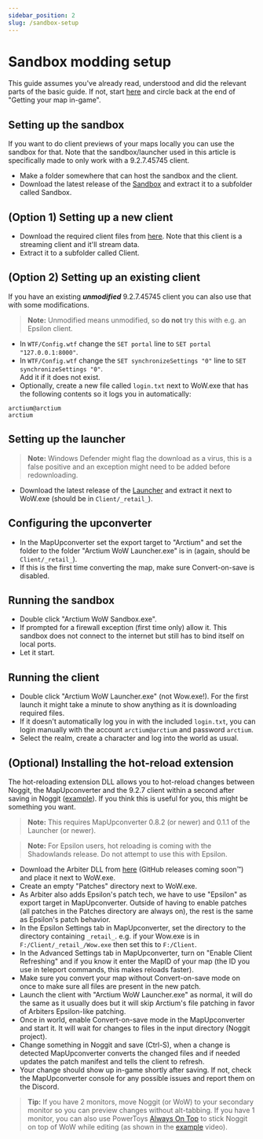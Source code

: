 ```yaml
---
sidebar_position: 2
slug: /sandbox-setup
---
```


# Sandbox modding setup
This guide assumes you've already read, understood and did the relevant parts of the basic guide. If not, start [here](/) and circle back at the end of "Getting your map in-game".

## Setting up the sandbox
If you want to do client previews of your maps locally you can use the sandbox for that. Note that the sandbox/launcher used in this article is specifically made to only work with a 9.2.7.45745 client. 

- Make a folder somewhere that can host the sandbox and the client.
- Download the latest release of the [Sandbox](https://github.com/ModernWoWTools/Sandbox/releases) and extract it to a subfolder called Sandbox.

## (Option 1) Setting up a new client
- Download the required client files from [here](https://wow.tools/pub/927Client.zip). Note that this client is a streaming client and it'll stream data.
- Extract it to a subfolder called Client.

## (Option 2) Setting up an existing client
If you have an existing **_unmodified_** 9.2.7.45745 client you can also use that with some modifications.

> **Note:** Unmodified means unmodified, so **do not** try this with e.g. an Epsilon client.

- In `WTF/Config.wtf` change the `SET portal` line to `SET portal "127.0.0.1:8000"`.
- In `WTF/Config.wtf` change the `SET synchronizeSettings "0"` line to `SET synchronizeSettings "0"`.  
Add it if it does not exist.
- Optionally, create a new file called `login.txt` next to WoW.exe that has the following contents so it logs you in automatically:
```
arctium@arctium
arctium
```
## Setting up the launcher
> **Note:** Windows Defender might flag the download as a virus, this is a false positive and an exception might need to be added before redownloading.   
- Download the latest release of the [Launcher](https://github.com/ModernWoWTools/Launcher/releases) and extract it next to WoW.exe (should be in `Client/_retail_`).

## Configuring the upconverter
- In the MapUpconverter set the export target to "Arctium" and set the folder to the folder "Arctium WoW Launcher.exe" is in (again, should be `Client/_retail_`).
- If this is the first time converting the map, make sure Convert-on-save is disabled.

## Running the sandbox
- Double click "Arctium WoW Sandbox.exe".
- If prompted for a firewall exception (first time only) allow it. This sandbox does not connect to the internet but still has to bind itself on local ports. 
- Let it start.

## Running the client
- Double click "Arctium WoW Launcher.exe" (not Wow.exe!). For the first launch it might take a minute to show anything as it is downloading required files.
- If it doesn't automatically log you in with the included `login.txt`, you can login manually with the account `arctium@arctium` and password `arctium`.
- Select the realm, create a character and log into the world as usual.

## (Optional) Installing the hot-reload extension
The hot-reloading extension DLL allows you to hot-reload changes between Noggit, the MapUpconverter and the 9.2.7 client within a second after saving in Noggit ([example](https://marlam.in/u/Wow_YbGssG0xpd.mp4)). If you think this is useful for you, this might be something you want.

> **Note:** This requires MapUpconverter 0.8.2 (or newer) and 0.1.1 of the Launcher (or newer). 
 
> **Note:** For Epsilon users, hot reloading is coming with the Shadowlands release. Do not attempt to use this with Epsilon. 

- Download the Arbiter DLL from [here](https://marlam.in/u/arbiterdll.dll) (GitHub releases coming soon™) and place it next to WoW.exe.
- Create an empty "Patches" directory next to WoW.exe.
- As Arbiter also adds Epsilon's patch tech, we have to use "Epsilon" as export target in MapUpconverter. Outside of having to enable patches (all patches in the Patches directory are always on), the rest is the same as Epsilon's patch behavior.
- In the Epsilon Settings tab in MapUpconverter, set the directory to the directory containing `_retail_`. e.g. if your Wow.exe is in `F:/Client/_retail_/Wow.exe` then set this to `F:/Client`.
- In the Advanced Settings tab in MapUpconverter, turn on "Enable Client Refreshing" and if you know it enter the MapID of your map (the ID you use in teleport commands, this makes reloads faster).
- Make sure you convert your map without Convert-on-save mode on once to make sure all files are present in the new patch.
- Launch the client with "Arctium WoW Launcher.exe" as normal, it will do the same as it usually does but it will skip Arctium's file patching in favor of Arbiters Epsilon-like patching.
- Once in world, enable Convert-on-save mode in the MapUpconverter and start it. It will wait for changes to files in the input directory (Noggit project).
- Change something in Noggit and save (Ctrl-S), when a change is detected MapUpconverter converts the changed files and if needed updates the patch manifest and tells the client to refresh.
- Your change should show up in-game shortly after saving. If not, check the MapUpconverter console for any possible issues and report them on the Discord.

> **Tip:** If you have 2 monitors, move Noggit (or WoW) to your secondary monitor so you can preview changes without alt-tabbing. If you have 1 monitor, you can also use PowerToys [Always On Top](https://learn.microsoft.com/en-us/windows/powertoys/always-on-top#install-powertoys) to stick Noggit on top of WoW while editing (as shown in the [example](https://marlam.in/u/Wow_YbGssG0xpd.mp4) video).
